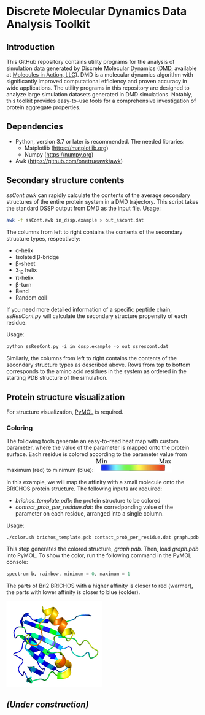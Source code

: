 # Discrete Molecular Dynamics Data Analysis Toolkit
## Introduction
This GitHub repository contains utility programs for the analysis of simulation data generated by Discrete Molecular Dynamics (DMD, available at [Molecules in Action, LLC](https://www.moleculesinaction.com/pdmd.html)).
DMD is a molecular dynamics algorithm with significantly improved computational efficiency and proven accuracy in wide applications. 
The utility programs in this repository are designed to analyze large simulation datasets generated in DMD simulations. Notably, this toolkit provides easy-to-use tools for a comprehensive investigation of protein aggregate properties.

## Dependencies
* Python, version 3.7 or later is recommended. The needed libraries:
  * Matplotlib (https://matplotlib.org)
  * Numpy (https://numpy.org)
* Awk (https://github.com/onetrueawk/awk)

## Secondary structure contents
*ssCont.awk* can rapidly calculate the contents of the average secondary structures of the entire protein system in a DMD trajectory.
This script takes the standard DSSP output from DMD as the input file.
Usage:
```bash
awk -f ssCont.awk in_dssp.example > out_sscont.dat
```
The columns from left to right contains the contents of the secondary structure types, respectively:
* ɑ-helix
* Isolated β-bridge
* β-sheet
* 3<sub>10</sub> helix
* 𝛑-helix
* β-turn
* Bend
* Random coil

If you need more detailed information of a specific peptide chain, *ssResCont.py* will calculate the secondary structure propensity of each residue.

Usage:
```python
python ssResCont.py -i in_dssp.example -o out_ssrescont.dat
```
Similarly, the columns from left to right contains the contents of the secondary structure types as described above. Rows from top to bottom corresponds to the amino acid residues in the system as ordered in the starting PDB structure of the simulation.

<!---
## Fibrillar aggregate morphology analysis
Briefly, we can differentiated protein aggregates using their respective morphologies, i.e. number of layers and β-sheet sizes. The two types of fibrillar aggregates are: 
* Amyloid fibrils, which has a small number of β-sheet layers (typically 2). [Example](https://www.science.org/doi/10.1126/science.aao2825#F1)
* Nanocrystals, which has a large number of layers (typically more than 2). [Example](https://www.science.org/doi/10.1126/science.aal5005#F2)

In a given molecular system, the total number of peptide chains is constant. Therefore, a nanocrystal conformation will have more layers but small-sized β-sheets, while a fibril will have fewer layers but large-sized β-sheets.

*bsh-layers-BC-cutoff.py* can calculate the 
--->


<!--
## Data visualization

## 2-dimensional PMF visualization
--->

## Protein structure visualization
For structure visualization, [PyMOL](https://www.pymol.org/) is required.
### Coloring
The following tools generate an easy-to-read heat map with custom parameter, where the value of the parameter is mapped onto the protein surface. Each residue is colored according to the parameter value from maximum (red) to minimum (blue): 
<img src="https://github.com/GANGTONGH/Discrete-Molecular-Dynamics-Data-Analysis-Toolkit/blob/224960143076c3c6232b4c74bf5c56838489fc69/Protein%20structure%20coloring/colorbar.png" width="200">

In this example, we will map the affinity with a small molecule onto the BRICHOS protein structure. 
The following inputs are required:
* *brichos_template.pdb*: the protein structure to be colored
* *contact_prob_per_residue.dat*: the corredponding value of the parameter on each residue, arranged into a single column.

Usage:
```bash
./color.sh brichos_template.pdb contact_prob_per_residue.dat graph.pdb
```
This step generates the colored structure, *graph.pdb*.
Then, load *graph.pdb* into PyMOL. To show the color, run the following command in the PyMOL console:
```python
spectrum b, rainbow, minimum = 0, maximum = 1
```
The parts of Bri2 BRICHOS with a higher affinity is closer to red (warmer), the parts with lower affinity is closer to blue (colder).

<img src="https://github.com/GANGTONGH/Discrete-Molecular-Dynamics-Data-Analysis-Toolkit/blob/58b7ffac3cca0d53da34547cb60dafa194e09251/Protein%20structure%20coloring/colored_protein.png" width="250">


## *(Under construction)*
